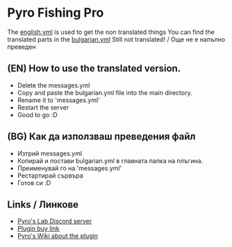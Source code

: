 # Pyro Fishing Pro
The [english.yml](english.yml) is used to get the non translated things
You can find the translated parts in the [bulgarian.yml](bulgarian.yml)
Still not translated! / Още не е напълно преведен
## (EN) How to use the translated version.
- Delete the messages.yml
- Copy and paste the bulgarian.yml file into the main directory.
- Rename it to 'messages.yml'
- Restart the server
- Good to go :D
## (BG) Как да използваш преведения файл
- Изтрий messages.yml
- Копирай и постави bulgarian.yml в главната папка на плъгина.
- Преименувай го на 'messages.yml'
- Рестартирай сървъра
- Готов си :D
## Links / Линкове
- [Pyro's Lab Discord server](https://discord.gg/pyro-s-lab-492655781087543297)
- [Plugin buy link](https://www.spigotmc.org/resources/pyrofishingpro-1-14-x-1-20-x-1-fishing-plugin-new-tournament-rework.60729/)
- [Pyro's Wiki about the plugin](https://pyrotempus.gitbook.io/pyro-plugins/pyrofishingpro/splash-page)